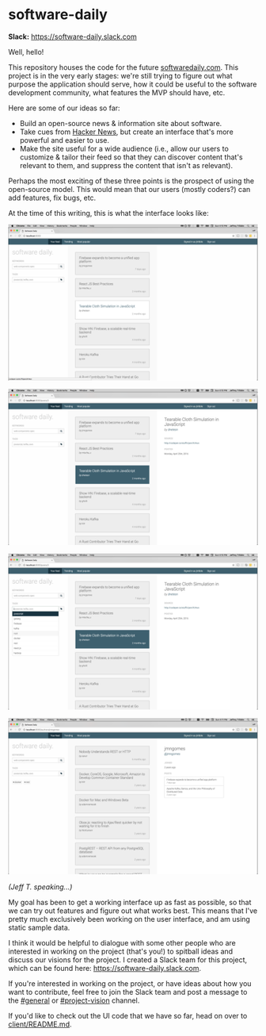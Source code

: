# software-daily

**Slack:** https://software-daily.slack.com

Well, hello!

This repository houses the code for the future [softwaredaily.com](http://softwaredaily.com). This project is in the very early stages: we're still trying to figure out what purpose the application should serve, how it could be useful to the software development community, what features the MVP should have, etc.

Here are some of our ideas so far:

- Build an open-source news & information site about software.
- Take cues from [Hacker News](https://news.ycombinator.com/), but create an interface that's more powerful and easier to use.
- Make the site useful for a wide audience (i.e., allow our users to customize & tailor their feed so that they can discover content that's relevant to them, and suppress the content that isn't as relevant).

Perhaps the most exciting of these three points is the prospect of using the open-source model. This would mean that our users (mostly coders?) can add features, fix bugs, etc.

At the time of this writing, this is what the interface looks like:

![Interface Example A](/docs/images/interface-example-a.png?raw=true "Interface Example A")

![Interface Example B](/docs/images/interface-example-b.png?raw=true "Interface Example B")

![Interface Example C](/docs/images/interface-example-c.png?raw=true "Interface Example C")

![Interface Example C](/docs/images/interface-example-d.png?raw=true "Interface Example D")

*(Jeff T. speaking...)*

My goal has been to get a working interface up as fast as possible, so that we can try out features and figure out what works best. This means that I've pretty much exclusively been working on the user interface, and am using static sample data.

I think it would be helpful to dialogue with some other people who are interested in working on the project (that's you!) to spitball ideas and discuss our visions for the project. I created a Slack team for this project, which can be found here: https://software-daily.slack.com.

If you're interested in working on the project, or have ideas about how you want to contribute, feel free to join the Slack team and post a message to the [#general](https://software-daily.slack.com/messages/general/) or [#project-vision](https://software-daily.slack.com/messages/project-vision/) channel.

If you'd like to check out the UI code that we have so far, head on over to [client/README.md](client/README.md).
